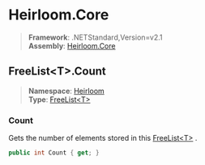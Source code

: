 # Heirloom.Core

> **Framework**: .NETStandard,Version=v2.1  
> **Assembly**: [Heirloom.Core][0]  

## FreeList\<T>.Count

> **Namespace**: [Heirloom][0]  
> **Type**: [FreeList\<T>][1]  

### Count

Gets the number of elements stored in this [FreeList\<T>][1] .

```cs
public int Count { get; }
```

[0]: ../../../Heirloom.Core.md
[1]: ../FreeList[T].md
